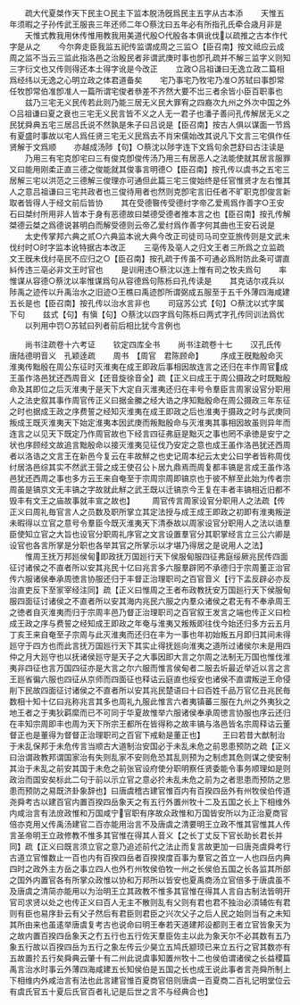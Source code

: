 <!-- { "loadSidebar": true } -->
　　疏大代夏桀作天下民主○民主下监本脱汤旣爲民主五字从古本添
　　天惟五年须暇之子孙传武王服丧三年还师二年○蔡沈曰五年必有所指孔氏牵合歳月非是
　　天惟式教我用休传惟用教我用美道代殷○代殷各本俱讹伐以疏推之古本作代字是从之
　　今尔奔走臣我监五祀传监谓成周之三监○【臣召南】按文祗应云成周之监不当云三监此指洛邑之治殷民者非谓武庚时事也卽孔疏并不解三监字义则知三字衍文也又传则得还本土得字讹是今改正
　　立政○吕祖谦曰无逸立政二篇相爲经纬以无逸之心明立政之体君道备矣
　　宅乃事宅乃牧宅乃准○苏轼曰事卽常任牧卽常伯准卽准人一篇所谓宅俊者叅差不齐然大要不岀三者余皆小臣百职事也
　　兹乃三宅无义民传若此则乃能三居无义民大罪宥之四裔次九州之外次中国之外○吕祖谦曰夏之衰也三宅无义民言皆不义之人无一君子也潘子善问孔传解居无义之民犹舜典五宅三居吕氏说不然孰是朱子曰吕说是【臣召南】按古人俱以谋面一节爲有夏盛时事故以宅人爲任贤三宅无义民爲去不肖宋儒始改其说凡下文言三宅俱作任贤解于文爲顺
　　亦越成汤陟【句】○蔡沈以陟字连下文爲句余芑舒曰古注读是
　　乃用三有宅克卽宅曰三有俊克卽俊传汤乃用三有居恶人之法能使就其居言服罪又曰能用刚柔正直三德之俊能就其俊事言明德○【臣召南】按孔传以虞书之五宅三居解三宅以洪范之三德解三俊理亦可通但此篇三宅三俊始终是任官惟贤才左右惟其人之意吕祖谦曰三宅共政者也三俊待用者也然则克卽宅言旧任者不旷职克卽俊言新取者皆得人于经文前后皆协
　　其在受德暋传受德纣字帝乙爱焉爲作善字○王安石曰桀纣所用非人皆本于身有恶德故曰桀德受德者推本言之也【臣召南】按孔传解桀德云桀之爲德说甚明白而解受德则云帝乙爱纣爲作善字何其曲也王安石说是
　　太史传掌邦六典之贰○六典监本讹大典今改正司徒司马司空亚旅传则是文武未伐纣时○时字监本讹特据古本改正
　　三亳传及亳人之归文王者三所爲之立监疏文王旣未伐纣亳民不应归之○【臣召南】按孔疏于传虽不可通必爲附防此条可谓直紏传违三亳必非文王时官也
　　是训用违○蔡沈以连上惟有司之牧夫爲句
　　率惟谋从容德○蔡沈以率惟谋爲句从容德爲句陈栎曰孔传读是
　　其克诘尔戎兵以陟禹之迹传以升禹治水之旧迹○王樵曰禹迹卽所谓弼成五服至于五千外薄四海咸建五长是也【臣召南】按孔传以治水言非也
　　司寇苏公式【句】○蔡沈以式字属下句
　　兹式【句】有愼【句】○蔡沈以四字爲句陈栎曰两式字孔传同训法爲优
　　以列用中罚○苏轼曰列者前后相比犹今言例也

　　尚书注疏卷十六考证
　　钦定四库全书
　　尚书注疏卷十七
　　汉孔氏传　唐陆德明音义　孔颖逹疏
　　周书　【周官　君陈顾命】
　　序成王旣黜殷命灭淮夷传黜殷在周公东征时灭淮夷在成王即政后事相因故连言之还归在丰作周官成王虽作洛邑犹还西周音义【还音旋徐音全】疏【正义曰成王于周公摄政之时既黜殷命及其即位之后灭淮夷于是天下大定自灭淮夷还归在丰号令羣臣言周家设官分职用人之法史叙其事作周官传正义曰据金縢之经大诰之序知黜殷命在周公摄政三年东征之时也据成王政之序费誓之经知灭淮夷在成王即政之后也淮夷于摄政之时与武庚同叛成王既灭淮夷天下始定淮夷本因武庚而叛黜殷命与灭淮夷其事相因故虽则异年而连言之以见天下既定乃作周官故也下经言四征弗庭是黜灭之事也罔不承徳是安宁之状也序顾经文故追言黜殷命以接灭淮夷见征伐乃安定之意也成王虽作洛邑犹还西周者以洛诰之文言王在新邑今复云在丰故觧之也史记周本纪云太史公曰学者皆称周伐纣居洛邑综其实不然武王营之成王使召公卜居九鼎焉而周复都丰镐是言成王虽作洛邑犹还西周之事也多方云王来自奄至于宗周宗周即镐京也于彼不觧至此始为传者宗周虽是镐京文无丰镐之字故就此觧之武王既以迁镐京今王复在丰者丰镐相近旧都不毁丰有文王之庙故事就丰宣之故也】
　　周官传言周家设官分职用人之法疏【传正义曰周礼毎官言人之员数及职所掌立其定法授与成王成王即政之初即有淮夷叛逆未暇得以立官之意号令羣臣今既灭淮夷天下清泰故以周家设官分职用人之法以诰羣臣使知立官之大旨也设官分职周礼序官之文言设置羣官分其职掌经言立三公六卿是设官也各言所掌是分职也各举其官之所掌示以才堪乃得居之是说用人之法】
　　惟周王抚万邦廵侯甸即政抚万国廵行天下侯服甸服四征弗庭绥厥兆民传四面征讨诸侯之不直者所以安其兆民十亿曰兆言多六服羣辟罔不承德归于宗周董正治官传六服诸侯奉承周徳言协服还归于丰督正治理职司之百官音义【行下孟反辟必亦反治直吏反下至冡宰经注同】疏【正义曰惟周之王者布政教抚安万国廵行天下侯服甸服四面征讨诸侯之不直者所以安其海内兆民六服之内羣众诸侯之君无有不奉承周王之徳者自灭淮夷而归于宗周丰邑乃督正治理职司之百官叙王发言之端也传正义曰检成王政之序与费誓之经知成王即政之年奄与淮夷又叛叛即往伐今始还归多方云五月丁亥王来自奄至子宗周与此灭淮夷而还归在丰为一事也年初始叛五月即归其间未得廵守于四方也而此言抚万国廵行天下其实止得抚廵向淮夷之道所过诸侯尔未是用四仲之月大廵守也以抚诸侯廵守是天子之大事因即大言之尔周之法制无万国也惟伐淮夷非四征也言万国四征亦是大言之尔六服而惟言侯甸者二服去圻最近举近以言之言王廵省徧六服也四征从京师而四面征也释诂云庭直也绥安也诸侯不直谓叛逆王命侵削下民故四面征讨诸侯之不直者所以安其兆民楚语曰十曰百姓千品万官亿丑兆民毎数相十知十亿曰兆称兆言其多也周礼九服此惟言六者夷镇蕃三服在九州之外夷狄之地王者之于夷狄羁縻而已不可同于华夏故惟举六服诸侯奉承周徳言协服也序云还归在丰知宗周即丰也周为天下所宗王都所在皆得称之故丰镐与洛邑皆名宗周释诂云董督正也是董得为督督正治理职司之百官下戒勑是董正也】
　　王曰若昔大猷制治于未乱保邦于未危传言当顺古大道制治安国必于未乱未危之前思患预防之疏【正义曰治谓政教邦谓国家治有失则乱家不安则危恐其乱则预为之制虑其危则谋之使安制其治于未乱之前安其国于未危之前张官设府使分职明察任贤委能令事务顺理如是则政治而国安矣标此二句于前以示立官之意必扵未乱未危之前为之者思患而预防之思患而预防之易既济卦象辞也】曰唐虞稽古建官惟百内有百揆四岳外有州牧侯伯传道尧舜考古以建百官内置百揆四岳象天之有五行外置州牧十二及五国之长上下相维外内咸治言有法庻政惟和万国咸宁官职有序故众政惟和万国皆安所以为正治夏商官倍亦克用乂传禹汤建官二百亦能用治言不及唐虞之清要明王立政不惟其官惟其人传言圣帝明王立政修教不惟多其官惟在得其人音义【之长丁丈反下官长助长君长并同】疏【正义曰既言须立官之意乃追述前代之法止而复言故更加一曰唐尧虞舜考行古道立官惟数止一百也内有百揆四岳者百揆揆度百事为羣官之首立一人也四岳内典四时之政外主方岳之事立四人也外冇州牧侯伯牧一州之长侯伯五国之长各监其所部之国外内置官各有所掌众政惟以协和万邦所以皆安也夏禹商汤立官倍多于唐虞虽不及唐虞之清简亦能用以为治明王立其政教不惟多其官惟在得其人言自古制法皆明开官司求贤以处之也传正义曰百人无主不散则乱有父则有君也君不独治必湏辅佐有君则有臣也易序卦云有父子然后有君臣则君臣之兴次父子之后人民之始则当有之未知其所由来也虽逺举唐虞复考古也说命曰明王奉若天道建邦设都则王者立官皆象天为之故内置百揆四岳象天之冇五行也五行佐天羣臣佐主以此为象天尔不必其数有五乃象五行故以百揆四岳为五行之象左传云少昊立五鸠氏颛顼已来立五行之官其数亦有五故置扵五行矣舜典云肇十有二州此说虞事知置州牧十二也侯伯谓诸侯之长益稷篇禹言治水时事云外薄四海咸建五长知侯伯是五国之长也成王说此事者言尧舜所制上下相维内外咸治言有法也此言建官惟百夏商官倍则唐虞一百夏商二百礼记明堂位云有虞氏官五十夏后氏官百者礼记是后世之言不与经典合也】
